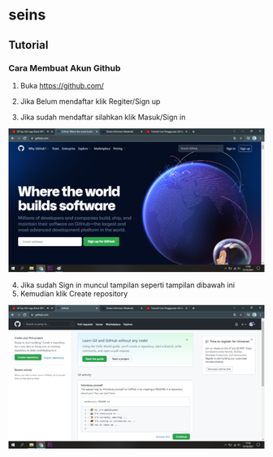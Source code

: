 # seins
## Tutorial

### Cara Membuat Akun Github
1. Buka https://github.com/ <p>
2. Jika Belum mendaftar klik Regiter/Sign up <p>
3. Jika sudah mendaftar silahkan klik Masuk/Sign in <p>

![Gambar 1](ssan/1.png)

4. Jika sudah Sign in muncul tampilan seperti tampilan dibawah ini
5. Kemudian klik Create repository

![Gambar 2](ssan/2.png)
